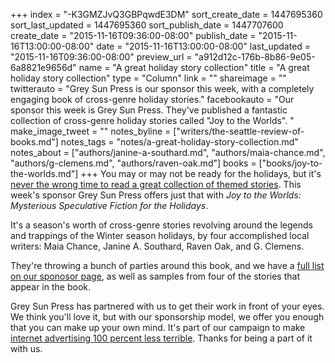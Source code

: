 +++
index = "-K3GMZJvQ3GBPqwdE3DM"
sort_create_date = 1447695360
sort_last_updated = 1447695360
sort_publish_date = 1447707600
create_date = "2015-11-16T09:36:00-08:00"
publish_date = "2015-11-16T13:00:00-08:00"
date = "2015-11-16T13:00:00-08:00"
last_updated = "2015-11-16T09:36:00-08:00"
preview_url = "a912d12c-176b-8b86-9e05-6a8821e9656d"
name = "A great holiday story collection"
title = "A great holiday story collection"
type = "Column"
link = ""
shareimage = ""
twitterauto = "Grey Sun Press is our sponsor this week, with a completely engaging book of cross-genre holiday stories."
facebookauto = "Our sponsor this week is Grey Sun Press. They've published a fantastic collection of cross-genre holiday stories called \"Joy to the Worlds\". "
make_image_tweet = ""
notes_byline = ["writers/the-seattle-review-of-books.md"]
notes_tags = "notes/a-great-holiday-story-collection.md"
notes_about = ["authors/janine-a-southard.md", "authors/maia-chance.md", "authors/g-clemens.md", "authors/raven-oak.md"]
books = ["books/joy-to-the-worlds.md"]
+++
You may or may not be ready for the holidays, but it's [never the wrong time to read a great collection of themed stories](http://seattlereviewofbooks.com/sponsor/). This week's sponsor Grey Sun Press offers just that with _Joy to the Worlds: Mysterious Speculative Fiction for the Holidays_. 

It's a season's worth of cross-genre stories revolving around the legends and trappings of the Winter season holidays, by four accomplished local writers: Maia Chance, Janine A. Southard, Raven Oak, and G. Clemens. 

They're throwing a bunch of parties around this book, and we have a [full list on our sponosor page](http://seattlereviewofbooks.com/sponsor/), as well as samples from four of the stories that appear in the book. 

Grey Sun Press has partnered with us to get their work in front of your eyes. We think you'll love it, but with our sponsorship model, we offer you enough that you can make up your own mind. It's part of our campaign to make [internet advertising 100 percent less terrible](http://seattlereviewofbooks.com/notes/2015/08/05/help-us-make-internet-advertisements-100-percent-less-terrible/). Thanks for being a part of it with us.